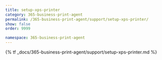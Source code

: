 ```yaml
---
title: setup-xps-printer
category: 365-business-print-agent
permalink: /365-business-print-agent/support/setup-xps-printer/
show: false
order: 9999

namespace: 365-business-print-agent
---
```


{% tf _docs/365-business-print-agent/support/setup-xps-printer.md %}